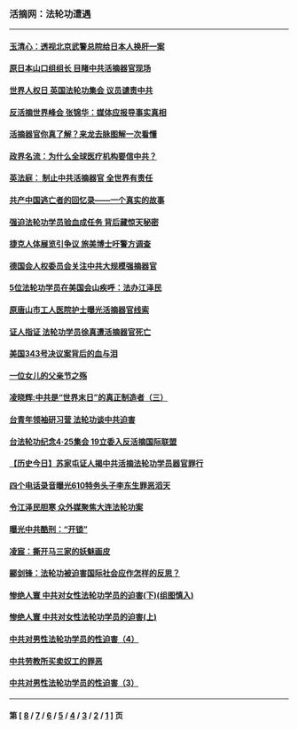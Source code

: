 ### 活摘网：法轮功遭遇
---
#### [玉清心：透视北京武警总院给日本人换肝一案](../../pages/nf5881/n13771978.md?02060430) 
#### [原日本山口组组长 目睹中共活摘器官现场](../../pages/nf5881/n13767360.md?02060430) 
#### [世界人权日 英国法轮功集会 议员谴责中共](../../pages/nf5881/n13431763.md?02060430) 
#### [反活摘世界峰会 张锦华：媒体应报导事实真相](../../pages/nf5881/n13278502.md?02060430) 
#### [活摘器官你真了解？来龙去脉图解一次看懂](../../pages/nf5881/n13013820.md?02060430) 
#### [政界名流：为什么全球医疗机构要信中共？](../../pages/nf5881/n11945479.md?02060430) 
#### [英法庭： 制止中共活摘器官 全世界有责任](../../pages/nf5881/n11330691.md?02060430) 
#### [共产中国逃亡者的回忆录——一个真实的故事](../../pages/nf5881/n10918649.md?02060430) 
#### [强迫法轮功学员验血成任务 背后藏惊天秘密](../../pages/nf5881/n4252384.md?02060430) 
#### [捷克人体展览引争议 旅美博士吁警方调查](../../pages/nf5881/n9429187.md?02060430) 
#### [德国会人权委员会关注中共大规模强摘器官](../../pages/nf5881/n8418950.md?02060430) 
#### [5位法轮功学员在美国会山疾呼：法办江泽民](../../pages/nf5881/n8101519.md?02060430) 
#### [原唐山市工人医院护士曝光活摘器官线索](../../pages/nf5881/n8076384.md?02060430) 
#### [证人指证 法轮功学员徐真遭活摘器官死亡](../../pages/nf5881/n8042467.md?02060430) 
#### [美国343号决议案背后的血与泪](../../pages/nf5881/n8020684.md?02060430) 
#### [一位女儿的父亲节之殇](../../pages/nf5881/n8014122.md?02060430) 
#### [凌晓辉:中共是“世界末日”的真正制造者（三）](../../pages/nf5881/n4210333.md?02060430) 
#### [台青年领袖研习营 法轮功谈中共迫害](../../pages/nf5881/n4141857.md?02060430) 
#### [台法轮功纪念4‧25集会 19立委入反活摘国际联盟](../../pages/nf5881/n4141821.md?02060430) 
#### [【历史今日】苏家屯证人揭中共活摘法轮功学员器官罪行](../../pages/nf5881/n4135912.md?02060430) 
#### [四个电话录音曝光610特务头子李东生罪恶滔天](../../pages/nf5881/n4040060.md?02060430) 
#### [令江泽民胆寒 众外媒聚焦大连法轮功案](../../pages/nf5881/n3932671.md?02060430) 
#### [曝光中共酷刑：“开锁”](../../pages/nf5881/n3889373.md?02060430) 
#### [凌宸：撕开马三家的妖魅画皮](../../pages/nf5881/n3849369.md?02060430) 
#### [郦剑锋：法轮功被迫害国际社会应作怎样的反思？](../../pages/nf5881/n3824560.md?02060430) 
#### [惨绝人寰 中共对女性法轮功学员的迫害(下)(组图慎入)](../../pages/nf5881/n3816285.md?02060430) 
#### [惨绝人寰 中共对女性法轮功学员的迫害(上)](../../pages/nf5881/n3815374.md?02060430) 
#### [中共对男性法轮功学员的性迫害（4）](../../pages/nf5881/n3769144.md?02060430) 
#### [中共劳教所买卖奴工的罪恶](../../pages/nf5881/n3769378.md?02060430) 
#### [中共对男性法轮功学员的性迫害（3）](../../pages/nf5881/n3768231.md?02060430) 

---
#### 第 [ [8](./8.md?02060430) / [7](./7.md?02060430) / [6](./6.md?02060430) / [5](./5.md?02060430) / [4](./4.md?02060430) / [3](./3.md?02060430) / [2](./2.md?02060430) / [1](./1.md?02060430) ] 页
